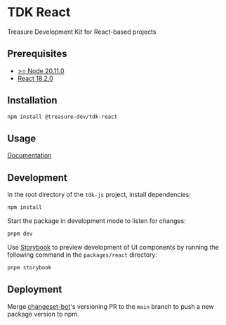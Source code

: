 # TDK React

Treasure Development Kit for React-based projects

## Prerequisites

- [>= Node 20.11.0](https://nodejs.org/en)
- [React 18.2.0](https://github.com/facebook/react/blob/main/CHANGELOG.md#1820-june-14-2022)

## Installation

```bash
npm install @treasure-dev/tdk-react
```

## Usage

[Documentation](https://docs.treasure.lol/tdk/react/getting-started)

## Development

In the root directory of the `tdk-js` project, install dependencies:

```bash
npm install
```

Start the package in development mode to listen for changes:

```bash
pnpm dev
```

Use [Storybook](https://storybook.js.org) to preview development of UI components by running the following command in the `packages/react` directory:

```bash
pnpm storybook
```

## Deployment

Merge [changeset-bot](https://github.com/apps/changeset-bot)'s versioning PR to the `main` branch to push a new package version to npm.
